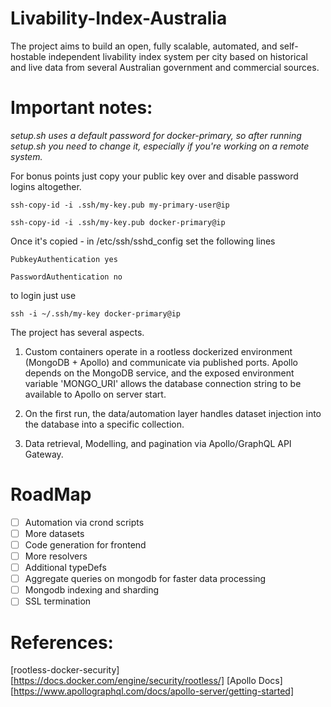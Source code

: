 # Livability-Index-Australia
The project aims to build an open, fully scalable, automated, and self-hostable independent livability index system per city based on historical and live data from several Australian government and commercial sources. 

# Important notes:
*setup.sh uses a default password for docker-primary, so after running setup.sh you need to change it, especially if you're working on a remote system.*

For bonus points just copy your public key over and disable password logins altogether. 

`ssh-copy-id -i .ssh/my-key.pub my-primary-user@ip`

`ssh-copy-id -i .ssh/my-key.pub docker-primary@ip`

Once it's copied - in /etc/ssh/sshd_config set the following lines

`PubkeyAuthentication yes`

`PasswordAuthentication no`

to login just use 

`ssh -i ~/.ssh/my-key docker-primary@ip`

The project has several aspects. 

1. Custom containers operate in a rootless dockerized environment (MongoDB + Apollo) and communicate via published ports. Apollo depends on the MongoDB service, and the exposed environment variable 'MONGO_URI' allows the database connection string to be available to Apollo on server start.

2. On the first run, the data/automation layer handles dataset injection into the database into a specific collection. 

3. Data retrieval, Modelling, and pagination via Apollo/GraphQL API Gateway.

# RoadMap
- [ ] Automation via crond scripts
- [ ] More datasets
- [ ] Code generation for frontend
- [ ] More resolvers 
- [ ] Additional typeDefs 
- [ ] Aggregate queries on mongodb for faster data processing
- [ ] Mongodb indexing and sharding
- [ ] SSL termination 

# References:
[rootless-docker-security][https://docs.docker.com/engine/security/rootless/]
[Apollo Docs][https://www.apollographql.com/docs/apollo-server/getting-started]
